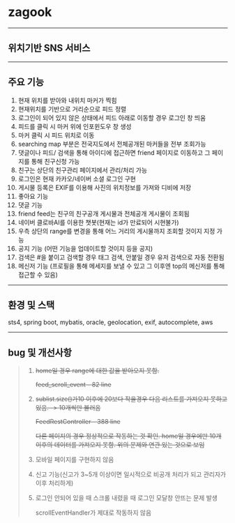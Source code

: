 # zagook

 ---

 ## 위치기반 SNS 서비스
 
----
## 주요 기능
1. 현재 위치를 받아와 내위치 마커가 찍힘
2. 현재위치를 기반으로 거리순으로 피드 정렬
3. 로그인이 되어 있지 않은 상태에서 피드 아래로 이동할 경우 로그인 창 띄움
4. 피드를 클릭 시 마커 위에 인포윈도우 창 생성
5. 마커 클릭 시 피드 위치로 이동
6. searching map 부분은 전국지도에서 전체공개된 마커들을 전부 조회가능
7. 댓글이나 피드/ 검색을 통해 아이디에 접근하면 friend 페이지로 이동하고 그 페이지를 통해 친구신청 가능
8. 친구는 상단의 친구관리 페이지에서 관리/처리 가능
9. 로그인은 현재 카카오/네이버 소셜 로그인 구현
10. 게시물 등록은 EXIF를 이용해 사진의 위치정보를 가져와 디비에 저장
11. 좋아요 기능
12. 댓글 기능
13. friend feed는 친구의 친구공개 게시물과 전체공개 게시물이 조회됨
14. 네이버 클로바AI를 이용한 챗봇(현재는 id가 만료되어 시현불가)
15. 우측 상단의 range를 변경을 통해 어느 거리의 게시물까지 조회할 것이지 지정 가능
16. 공지 기능 (어떤 기능을 업데이트할 것이지 등을 공지)
17. 검색은 #을 붙이고 검색할 경우 태그 검색, 안붙일 경우 유저 검색으로 자동 전환됨
17. 메신저 기능 (프로필을 통해 메세지를 보낼 수 있고 그 이후엔 top의 메신저를 통해 접근할 수 있음)

----

## 환경 및 스택

sts4, spring boot, mybatis, oracle, geolocation, exif, autocomplete, aws

---

## bug 및 개선사항

 > 1. ~~home일 경우 range에 대한 값을 받아오지 못함.~~
 >
 >    ~~feed_scroll_event - 82 line~~
 >
 > 2. ~~sublist.size()가10 이후에 20보다 작을경우 다음 리스트를 가져오지 못하고 있음. -> 10개씩만 불러옴~~
 >
 >    ~~FeedRestController - 388 line~~
 >
 >    ~~다른 페이지의 경우 정상적으로 작동하는 것 확인. home일 경우에만 10개 이후의 데이터를 가져오지 못함. 위의 문제와 연관 있는 것으로 보임~~
 >
 > 3. 모바일 페이지를 구현하지 않음
 >
 > 4. 신고 기능(신고가 3~5개 이상이면 일시적으로 비공개 처리가 되고 관리자가 이후 처리하게)
 >
 > 5. 로그인 안되어 있을 때 스크롤 내렸을 때 로그인 모달창 안뜨는 문제 발생
 >
 >    scrollEventHandler가 제대로 작동하지 않음
